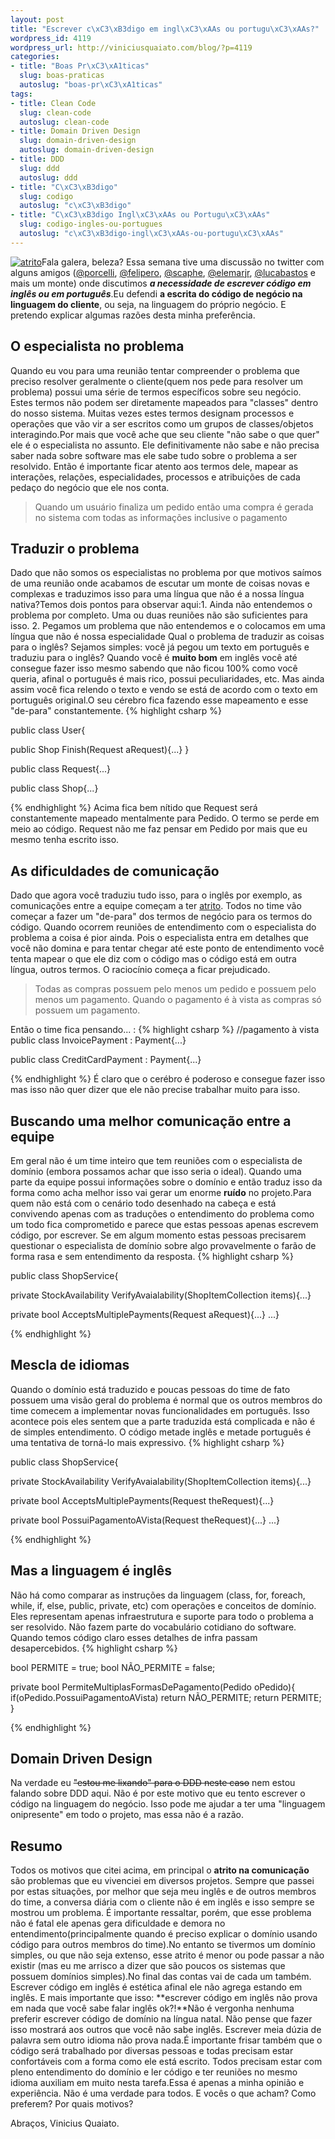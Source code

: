 ```yaml
--- 
layout: post
title: "Escrever c\xC3\xB3digo em ingl\xC3\xAAs ou portugu\xC3\xAAs?"
wordpress_id: 4119
wordpress_url: http://viniciusquaiato.com/blog/?p=4119
categories: 
- title: "Boas Pr\xC3\xA1ticas"
  slug: boas-praticas
  autoslug: "boas-pr\xC3\xA1ticas"
tags: 
- title: Clean Code
  slug: clean-code
  autoslug: clean-code
- title: Domain Driven Design
  slug: domain-driven-design
  autoslug: domain-driven-design
- title: DDD
  slug: ddd
  autoslug: ddd
- title: "C\xC3\xB3digo"
  slug: codigo
  autoslug: "c\xC3\xB3digo"
- title: "C\xC3\xB3digo Ingl\xC3\xAAs ou Portugu\xC3\xAAs"
  slug: codigo-ingles-ou-portugues
  autoslug: "c\xC3\xB3digo-ingl\xC3\xAAs-ou-portugu\xC3\xAAs"
---
```

[![](http://viniciusquaiato.com/images_posts/atrito-300x229.jpg "atrito")](http://viniciusquaiato.com/images_posts/atrito.jpg)Fala galera, beleza? Essa semana tive uma discussão no twitter com alguns amigos ([@porcelli](http://twitter.com/porcelli), [@felipero](http://twitter.com/felipero), [@scaphe](http://twitter.com/scaphe), [@elemarjr](http://twitter.com/elemarjr), [@lucabastos](http://twitter.com/lucabastos) e mais um monte) onde discutimos **_a necessidade de escrever código em inglês ou em português_**.Eu defendi **a escrita do código de negócio na linguagem do cliente**, ou seja, na linguagem do próprio negócio. E pretendo explicar algumas razões desta minha preferência.

## O especialista no problema
Quando eu vou para uma reunião tentar compreender o problema que preciso resolver geralmente o cliente(quem nos pede para resolver um problema) possui uma série de termos específicos sobre seu negócio. Estes termos não podem ser diretamente mapeados para "classes" dentro do nosso sistema. Muitas vezes estes termos designam processos e operações que vão vir a ser escritos como um grupos de classes/objetos interagindo.Por mais que você ache que seu cliente "não sabe o que quer" ele é o especialista no assunto. Ele definitivamente não sabe e não precisa saber nada sobre software mas ele sabe tudo sobre o problema a ser resolvido. Então é importante ficar atento aos termos dele, mapear as interações, relações, especialidades, processos e atribuições de cada pedaço do negócio que ele nos conta.<blockquote>Quando um usuário finaliza um pedido então uma compra é gerada no sistema com todas as informações inclusive o pagamento</blockquote>

## Traduzir o problema
Dado que não somos os especialistas no problema por que motivos saímos de uma reunião onde acabamos de escutar um monte de coisas novas e complexas e traduzimos isso para uma língua que não é a nossa língua nativa?Temos dois pontos para observar aqui:1. Ainda não entendemos o problema por completo. Uma ou duas reuniões não são suficientes para isso.
2. Pegamos um problema que não entendemos e o colocamos em uma língua que não é nossa especialidade
Qual o problema de traduzir as coisas para o inglês? Sejamos simples: você já pegou um texto em português e traduziu para o inglês? Quando você é **muito bom** em inglês você até consegue fazer isso mesmo sabendo que não ficou 100% como você queria, afinal o português é mais rico, possui peculiaridades, etc. Mas ainda assim você fica relendo o texto e vendo se está de acordo com o texto em português original.O seu cérebro fica fazendo esse mapeamento e esse "de-para" constantemente.
{% highlight csharp %}

public class User{    

public Shop Finish(Request aRequest){...}
}


public class Request{...}


public class Shop{...}

{% endhighlight %}
Acima fica bem nítido que Request será constantemente mapeado mentalmente para Pedido. O termo se perde em meio ao código. Request não me faz pensar em Pedido por mais que eu mesmo tenha escrito isso.

## As dificuldades de comunicação
Dado que agora você traduziu tudo isso, para o inglês por exemplo, as comunicações entre a equipe começam a ter [atrito](http://pt.wikipedia.org/wiki/Atrito). Todos no time vão começar a fazer um "de-para" dos termos de negócio para os termos do código. Quando ocorrem reuniões de entendimento com o especialista do problema a coisa é pior ainda. Pois o especialista entra em detalhes que você não domina e para tentar chegar até este ponto de entendimento você tenta mapear o que ele diz com o código mas o código está em outra língua, outros termos. O raciocínio começa a ficar prejudicado.<blockquote>Todas as compras possuem pelo menos um pedido e possuem pelo menos um pagamento. Quando o pagamento é à vista as compras só possuem um pagamento.</blockquote>Então o time fica pensando... :
{% highlight csharp %}
//pagamento à vista
public class InvoicePayment : Payment{...}


public class CreditCardPayment : Payment{...}

{% endhighlight %}
É claro que o cerébro é poderoso e consegue fazer isso mas isso não quer dizer que ele não precise trabalhar muito para isso.

## Buscando uma melhor comunicação entre a equipe
Em geral não é um time inteiro que tem reuniões com o especialista de domínio (embora possamos achar que isso seria o ideal). Quando uma parte da equipe possui informações sobre o domínio e então traduz isso da forma como acha melhor isso vai gerar um enorme **ruído** no projeto.Para quem não está com o cenário todo desenhado na cabeça e está convivendo apenas com as traduções o entendimento do problema como um todo fica comprometido e parece que estas pessoas apenas escrevem código, por escrever. Se em algum momento estas pessoas precisarem questionar o especialista de domínio sobre algo provavelmente o farão de forma rasa e sem entendimento da resposta.
{% highlight csharp %}

public class ShopService{    

private StockAvailability VerifyAvaialability(ShopItemCollection items){...}
    
private bool AcceptsMultiplePayments(Request aRequest){...}
    ...}

{% endhighlight %}


## Mescla de idiomas
Quando o domínio está traduzido e poucas pessoas do time de fato possuem uma visão geral do problema é normal que os outros membros do time comecem a implementar novas funcionalidades em português. Isso acontece pois eles sentem que a parte traduzida está complicada e não é de simples entendimento. O código metade inglês e metade português é uma tentativa de torná-lo mais expressivo.
{% highlight csharp %}

public class ShopService{    

private StockAvailability VerifyAvaialability(ShopItemCollection items){...}
    
private bool AcceptsMultiplePayments(Request theRequest){...}
    
private bool PossuiPagamentoAVista(Request theRequest){...}
    ...}

{% endhighlight %}


## Mas a linguagem é inglês
Não há como comparar as instruções da linguagem (class, for, foreach, while, if, else, public, private, etc) com operações e conceitos de domínio. Eles representam apenas infraestrutura e suporte para todo o problema a ser resolvido. Não fazem parte do vocabulário cotidiano do software. Quando temos código claro esses detalhes de infra passam desapercebidos.
{% highlight csharp %}

bool PERMITE = true;
bool NÃO_PERMITE = false;
    
private bool PermiteMultiplasFormasDePagamento(Pedido oPedido){
if(oPedido.PossuiPagamentoAVista)
return NÃO_PERMITE;
return PERMITE;
    }

{% endhighlight %}


## Domain Driven Design
Na verdade eu <del datetime="2011-10-01T13:12:11+00:00">"estou me lixando" para o DDD neste caso</del> nem estou falando sobre DDD aqui. Não é por este motivo que eu tento escrever o código na linguagem do negócio. Isso pode me ajudar a ter uma "linguagem onipresente" em todo o projeto, mas essa não é a razão.

## Resumo
Todos os motivos que citei acima, em principal o **atrito na comunicação** são problemas que eu vivenciei em diversos projetos. Sempre que passei por estas situações, por melhor que seja meu inglês e de outros membros do time, a conversa diária com o cliente não é em inglês e isso sempre se mostrou um problema. É importante ressaltar, porém, que esse problema não é fatal ele apenas gera dificuldade e demora no entendimento(principalmente quando é preciso explicar o domínio usando código para outros membros do time).No entanto se tivermos um domínio simples, ou que não seja extenso, esse atrito é menor ou pode passar a não existir (mas eu me arrisco a dizer que são poucos os sistemas que possuem domínios simples).No final das contas vai de cada um também. Escrever código em inglês é estética afinal ele não agrega estando em inglês. E mais importante que isso: **escrever código em inglês não prova em nada que você sabe falar inglês ok?!**Não é vergonha nenhuma preferir escrever código de domínio na língua natal. Não pense que fazer isso mostrará aos outros que você não sabe inglês. Escrever meia dúzia de palavra sem outro idioma não prova nada.É importante frisar também que o código será trabalhado por diversas pessoas e todas precisam estar confortáveis com a forma como ele está escrito. Todos precisam estar com pleno entendimento do domínio e ler código e ter reuniões no mesmo idioma auxiliam em muito nesta tarefa.Essa é apenas a minha opinião e experiência. Não é uma verdade para todos. E vocês o que acham? Como preferem? Por quais motivos?

Abraços,
Vinicius Quaiato.
